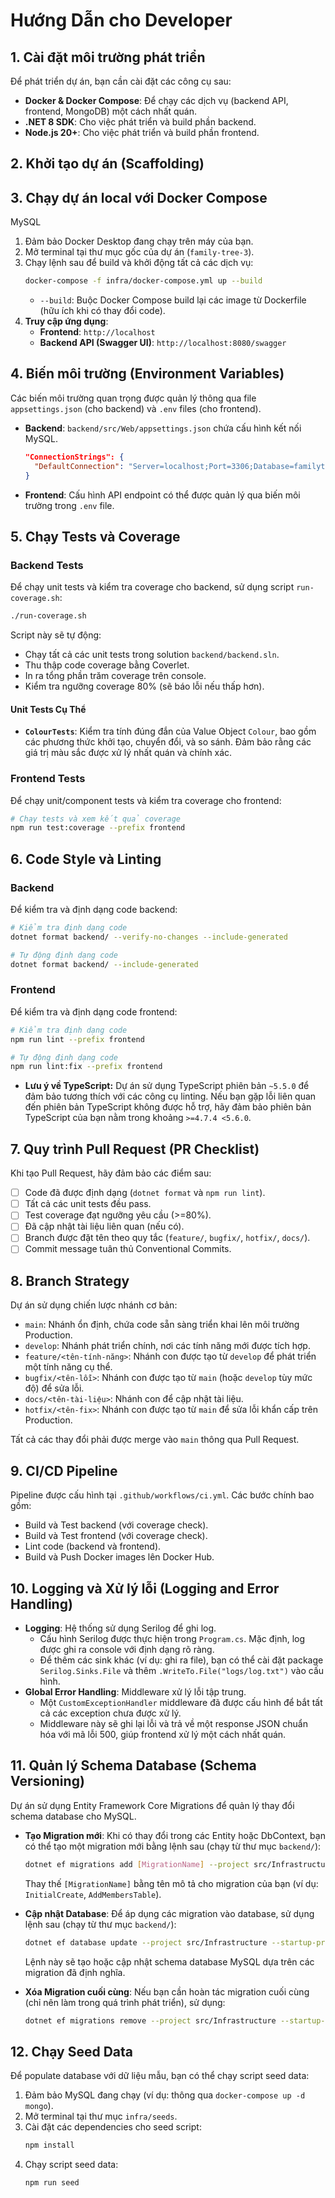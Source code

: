 # Hướng Dẫn cho Developer

## 1. Cài đặt môi trường phát triển
Để phát triển dự án, bạn cần cài đặt các công cụ sau:
- **Docker & Docker Compose**: Để chạy các dịch vụ (backend API, frontend, MongoDB) một cách nhất quán.
- **.NET 8 SDK**: Cho việc phát triển và build phần backend.
- **Node.js 20+**: Cho việc phát triển và build phần frontend.

## 2. Khởi tạo dự án (Scaffolding)

## 3. Chạy dự án local với Docker Compose
MySQL
1.  Đảm bảo Docker Desktop đang chạy trên máy của bạn.
2.  Mở terminal tại thư mục gốc của dự án (`family-tree-3`).
3.  Chạy lệnh sau để build và khởi động tất cả các dịch vụ:
    ```bash
    docker-compose -f infra/docker-compose.yml up --build
    ```
    - `--build`: Buộc Docker Compose build lại các image từ Dockerfile (hữu ích khi có thay đổi code).
4.  **Truy cập ứng dụng**:
    - **Frontend**: `http://localhost`
    - **Backend API (Swagger UI)**: `http://localhost:8080/swagger`

## 4. Biến môi trường (Environment Variables)
Các biến môi trường quan trọng được quản lý thông qua file `appsettings.json` (cho backend) và `.env` files (cho frontend).
- **Backend**: `backend/src/Web/appsettings.json` chứa cấu hình kết nối MySQL.
  ```json
  "ConnectionStrings": {
    "DefaultConnection": "Server=localhost;Port=3306;Database=familytree_db;Uid=root;Pwd=password;"
  }
  ```
- **Frontend**: Cấu hình API endpoint có thể được quản lý qua biến môi trường trong `.env` file.

## 5. Chạy Tests và Coverage
### Backend Tests
Để chạy unit tests và kiểm tra coverage cho backend, sử dụng script `run-coverage.sh`:
```bash
./run-coverage.sh
```
Script này sẽ tự động:
- Chạy tất cả các unit tests trong solution `backend/backend.sln`.
- Thu thập code coverage bằng Coverlet.
- In ra tổng phần trăm coverage trên console.
- Kiểm tra ngưỡng coverage 80% (sẽ báo lỗi nếu thấp hơn).

#### Unit Tests Cụ Thể
- **`ColourTests`**: Kiểm tra tính đúng đắn của Value Object `Colour`, bao gồm các phương thức khởi tạo, chuyển đổi, và so sánh. Đảm bảo rằng các giá trị màu sắc được xử lý nhất quán và chính xác.

### Frontend Tests
Để chạy unit/component tests và kiểm tra coverage cho frontend:
```bash
# Chạy tests và xem kết quả coverage
npm run test:coverage --prefix frontend
```

## 6. Code Style và Linting
### Backend
Để kiểm tra và định dạng code backend:
```bash
# Kiểm tra định dạng code
dotnet format backend/ --verify-no-changes --include-generated

# Tự động định dạng code
dotnet format backend/ --include-generated
```
### Frontend
Để kiểm tra và định dạng code frontend:
```bash
# Kiểm tra định dạng code
npm run lint --prefix frontend

# Tự động định dạng code
npm run lint:fix --prefix frontend
```
- **Lưu ý về TypeScript:** Dự án sử dụng TypeScript phiên bản `~5.5.0` để đảm bảo tương thích với các công cụ linting. Nếu bạn gặp lỗi liên quan đến phiên bản TypeScript không được hỗ trợ, hãy đảm bảo phiên bản TypeScript của bạn nằm trong khoảng `>=4.7.4 <5.6.0`.

## 7. Quy trình Pull Request (PR Checklist)
Khi tạo Pull Request, hãy đảm bảo các điểm sau:
- [ ] Code đã được định dạng (`dotnet format` và `npm run lint`).
- [ ] Tất cả các unit tests đều pass.
- [ ] Test coverage đạt ngưỡng yêu cầu (>=80%).
- [ ] Đã cập nhật tài liệu liên quan (nếu có).
- [ ] Branch được đặt tên theo quy tắc (`feature/`, `bugfix/`, `hotfix/`, `docs/`).
- [ ] Commit message tuân thủ Conventional Commits.

## 8. Branch Strategy
Dự án sử dụng chiến lược nhánh cơ bản:
- `main`: Nhánh ổn định, chứa code sẵn sàng triển khai lên môi trường Production.
- `develop`: Nhánh phát triển chính, nơi các tính năng mới được tích hợp.
- `feature/<tên-tính-năng>`: Nhánh con được tạo từ `develop` để phát triển một tính năng cụ thể.
- `bugfix/<tên-lỗi>`: Nhánh con được tạo từ `main` (hoặc `develop` tùy mức độ) để sửa lỗi.
- `docs/<tên-tài-liệu>`: Nhánh con để cập nhật tài liệu.
- `hotfix/<tên-fix>`: Nhánh con được tạo từ `main` để sửa lỗi khẩn cấp trên Production.

Tất cả các thay đổi phải được merge vào `main` thông qua Pull Request.

## 9. CI/CD Pipeline
Pipeline được cấu hình tại `.github/workflows/ci.yml`. Các bước chính bao gồm:
- Build và Test backend (với coverage check).
- Build và Test frontend (với coverage check).
- Lint code (backend và frontend).
- Build và Push Docker images lên Docker Hub.

## 10. Logging và Xử lý lỗi (Logging and Error Handling)
- **Logging**: Hệ thống sử dụng Serilog để ghi log.
  - Cấu hình Serilog được thực hiện trong `Program.cs`. Mặc định, log được ghi ra console với định dạng rõ ràng.
  - Để thêm các sink khác (ví dụ: ghi ra file), bạn có thể cài đặt package `Serilog.Sinks.File` và thêm `.WriteTo.File("logs/log.txt")` vào cấu hình.
- **Global Error Handling**: Middleware xử lý lỗi tập trung.
  - Một `CustomExceptionHandler` middleware đã được cấu hình để bắt tất cả các exception chưa được xử lý.
  - Middleware này sẽ ghi lại lỗi và trả về một response JSON chuẩn hóa với mã lỗi 500, giúp frontend xử lý một cách nhất quán.

## 11. Quản lý Schema Database (Schema Versioning)
Dự án sử dụng Entity Framework Core Migrations để quản lý thay đổi schema database cho MySQL.

- **Tạo Migration mới**: Khi có thay đổi trong các Entity hoặc DbContext, bạn có thể tạo một migration mới bằng lệnh sau (chạy từ thư mục `backend/`):
  ```bash
  dotnet ef migrations add [MigrationName] --project src/Infrastructure --startup-project src/Web
  ```
  Thay thế `[MigrationName]` bằng tên mô tả cho migration của bạn (ví dụ: `InitialCreate`, `AddMembersTable`).

- **Cập nhật Database**: Để áp dụng các migration vào database, sử dụng lệnh sau (chạy từ thư mục `backend/`):
  ```bash
  dotnet ef database update --project src/Infrastructure --startup-project src/Web
  ```
  Lệnh này sẽ tạo hoặc cập nhật schema database MySQL dựa trên các migration đã định nghĩa.

- **Xóa Migration cuối cùng**: Nếu bạn cần hoàn tác migration cuối cùng (chỉ nên làm trong quá trình phát triển), sử dụng:
  ```bash
  dotnet ef migrations remove --project src/Infrastructure --startup-project src/Web
  ```

## 12. Chạy Seed Data
Để populate database với dữ liệu mẫu, bạn có thể chạy script seed data:
1.  Đảm bảo MySQL đang chạy (ví dụ: thông qua `docker-compose up -d mongo`).
2.  Mở terminal tại thư mục `infra/seeds`.
3.  Cài đặt các dependencies cho seed script:
    ```bash
    npm install
    ```
4.  Chạy script seed data:
    ```bash
    npm run seed
    ```
